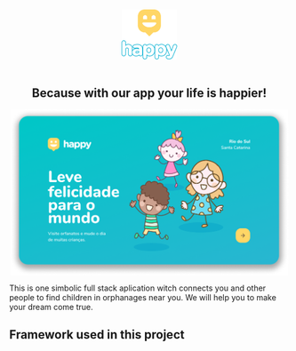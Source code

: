 <div align="center" style="display: flex; flex-direction: column">
<h1>  
<img src=".github/logotipo2.png" align="center" width="100">
</h1>
<h2>Because with our app your life is happier!</h2>
</div>

<div align="center" style="display: flex; align-itens: center; justify-content: center">
  <img src=".github/home.png" align="center" width="500">

</div>


This is one simbolic full stack aplication witch connects you and other people to find children in orphanages near you. We will help you to make your dream come true.

## Framework used in this project